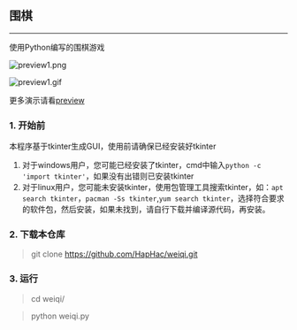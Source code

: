 ## 围棋

---

使用Python编写的围棋游戏

![preview1.png](https://github.com/HapHac/weiqi/blob/master/Pictures/preview1.png)

![preview1.gif](https://github.com/HapHac/weiqi/blob/master/Pictures/preview1.gif)

更多演示请看[preview](https://github.com/HapHac/weiqi/preview.md)

### 1. 开始前

本程序基于tkinter生成GUI，使用前请确保已经安装好tkinter

1. 对于windows用户，您可能已经安装了tkinter，cmd中输入`python -c 'import tkinter'`，如果没有出错则已安装tkinter
2. 对于linux用户，您可能未安装tkinter，使用包管理工具搜索tkinter，如：`apt search tkinter`，`pacman -Ss tkinter`,`yum search tkinter`，选择符合要求的软件包，然后安装，如果未找到，请自行下载并编译源代码，再安装。

### 2. 下载本仓库

> git clone https://github.com/HapHac/weiqi.git

### 3. 运行

> cd weiqi/

> python weiqi.py
